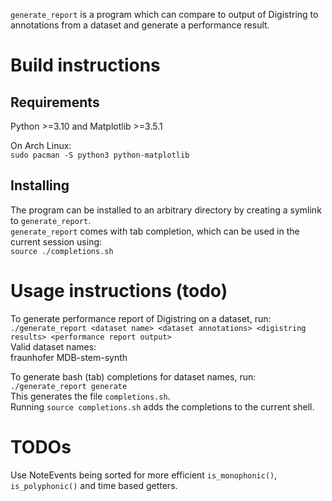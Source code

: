 `generate_report` is a program which can compare to output of Digistring to annotations from a dataset and generate a performance result.


# Build instructions
## Requirements
Python >=3.10 and Matplotlib >=3.5.1

On Arch Linux:  
`sudo pacman -S python3 python-matplotlib`

## Installing
The program can be installed to an arbitrary directory by creating a symlink to `generate_report`.  
`generate_report` comes with tab completion, which can be used in the current session using:  
`source ./completions.sh`


# Usage instructions (todo)
To generate performance report of Digistring on a dataset, run:  
`./generate_report <dataset name> <dataset annotations> <digistring results> <performance report output>`  
Valid dataset names:  
fraunhofer MDB-stem-synth

To generate bash (tab) completions for dataset names, run:  
`./generate_report generate`  
This generates the file `completions.sh`.  
Running `source completions.sh` adds the completions to the current shell.


# TODOs
Use NoteEvents being sorted for more efficient `is_monophonic()`, `is_polyphonic()` and time based getters.
